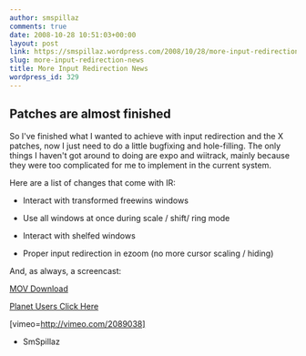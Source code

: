 ```yaml
---
author: smspillaz
comments: true
date: 2008-10-28 10:51:03+00:00
layout: post
link: https://smspillaz.wordpress.com/2008/10/28/more-input-redirection-news/
slug: more-input-redirection-news
title: More Input Redirection News
wordpress_id: 329
---
```


## Patches are almost finished


So I've finished what I wanted to achieve with input redirection and the X patches, now I just need to do a little bugfixing and hole-filling. The only things I haven't got around to doing are expo and wiitrack, mainly because they were too complicated for me to implement in the current system.

Here are a list of changes that come with IR:



	
  * Interact with transformed freewins windows

	
  * Use all windows at once during scale / shift/ ring mode

	
  * Interact with shelfed windows

	
  * Proper input redirection in ezoom (no more cursor scaling / hiding)


And, as always, a screencast:

[MOV Download](https://dl-web.getdropbox.com/get/Video/Input%20Redirection%20Screencast.mov?w=6d32e20e)

[Planet Users Click Here](http://vimeo.com/2089038)

[vimeo=http://vimeo.com/2089038]

- SmSpillaz
